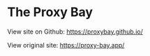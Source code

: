 # The Proxy Bay

View site on Github: https://proxybay.github.io/

View original site: https://proxy-bay.app/

